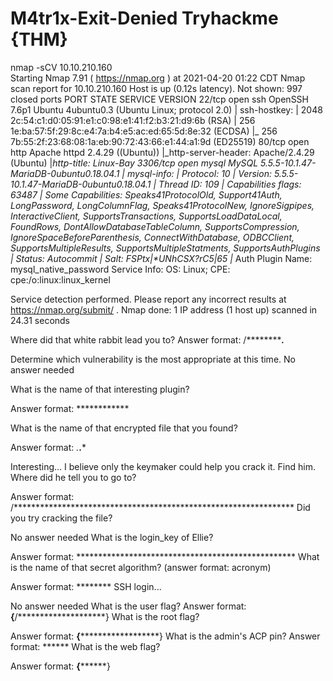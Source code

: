 # M4tr1x-Exit-Denied Tryhackme {THM}

nmap -sCV 10.10.210.160      
Starting Nmap 7.91 ( https://nmap.org ) at 2021-04-20 01:22 CDT
Nmap scan report for 10.10.210.160
Host is up (0.12s latency).
Not shown: 997 closed ports
PORT     STATE SERVICE VERSION
22/tcp   open  ssh     OpenSSH 7.6p1 Ubuntu 4ubuntu0.3 (Ubuntu Linux; protocol 2.0)
| ssh-hostkey:
|   2048 2c:54:c1:d0:05:91:e1:c0:98:e1:41:f2:b3:21:d9:6b (RSA)
|   256 1e:ba:57:5f:29:8c:e4:7a:b4:e5:ac:ed:65:5d:8e:32 (ECDSA)
|_  256 7b:55:2f:23:68:08:1a:eb:90:72:43:66:e1:44:a1:9d (ED25519)
80/tcp   open  http    Apache httpd 2.4.29 ((Ubuntu))
|_http-server-header: Apache/2.4.29 (Ubuntu)
|_http-title: Linux-Bay
3306/tcp open  mysql   MySQL 5.5.5-10.1.47-MariaDB-0ubuntu0.18.04.1
| mysql-info:
|   Protocol: 10
|   Version: 5.5.5-10.1.47-MariaDB-0ubuntu0.18.04.1
|   Thread ID: 109
|   Capabilities flags: 63487
|   Some Capabilities: Speaks41ProtocolOld, Support41Auth, LongPassword, LongColumnFlag, Speaks41ProtocolNew, IgnoreSigpipes, InteractiveClient, SupportsTransactions, SupportsLoadDataLocal, FoundRows, DontAllowDatabaseTableColumn, SupportsCompression, IgnoreSpaceBeforeParenthesis, ConnectWithDatabase, ODBCClient, SupportsMultipleResults, SupportsMultipleStatments, SupportsAuthPlugins
|   Status: Autocommit
|   Salt: FSPtx|*UNhCSX?rC5|65
|_  Auth Plugin Name: mysql_native_password
Service Info: OS: Linux; CPE: cpe:/o:linux:linux_kernel

Service detection performed. Please report any incorrect results at https://nmap.org/submit/ .
Nmap done: 1 IP address (1 host up) scanned in 24.31 seconds

Where did that white rabbit lead you to?
Answer format: /***********.***

Determine which vulnerability is the most appropriate at this time.
No answer needed

What is the name of that interesting plugin?

Answer format: ************

What is the name of that encrypted file that you found?

Answer format: *.***.***

Interesting... I believe only the keymaker could help you crack it. Find him. Where did he tell you to go to?

Answer format: /****************************************************************
Did you try cracking the file?

No answer needed
What is the login_key of Ellie?

Answer format: **************************************************
What is the name of that secret algorithm? (answer format: acronym)

Answer format: ********
SSH login...

No answer needed
What is the user flag?
Answer format: ****{****/********************}
What is the root flag?

Answer format: ****{**********************}
What is the admin's ACP pin?
Answer format: ******
What is the web flag?

Answer format: ****{**********}
